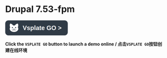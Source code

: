 # Drupal 7.53-fpm

<a href="https://www.vsplate.com/?docker-compose=https://github.com/vsplate/dcenvs/drupal/7.53-fpm"><img alt="VSPLATE GO" src="https://raw.githubusercontent.com/vsplate/images/master/vsgo_btn.png" width="200px"></a>

**Click the `VSPLATE GO` button to launch a demo online / 点击`VSPLATE GO`按钮创建在线环境**